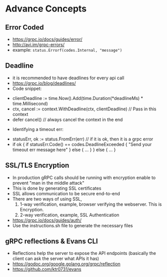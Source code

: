 # Advance Concepts
## Error Coded
- https://grpc.io/docs/guides/error/
- http://avi.im/grpc-errors/
- example: ```status.Errorf(codes.Internal, "message")```

## Deadline
- it is recommended to have deadlines for every api call
- https://grpc.io/blog/deadlines/
- Code snippet:
* clientDeadline := time.Now().Add(time.Duration(*deadlineMs) * time.Millisecond)
* ctx, cancel := context.WithDeadline(ctx, clientDeadline) // Pass in this context
* defer cancel() // always cancel the context in the end
- Identifying a timeout err: 
* statusErr, ok := status.FromErr(err) // if it is ok, then it is a grpc error
*   if ok {
      if statusErr.Code() == codes.DeadlineExceeded {
        "Send your timeout err message here"
      } else {
        ...
      }
    } else {
      ...
    }

## SSL/TLS Encryption
- In production gRPC calls should be running with encryption enable to prevent "man in the middle attack"
- This is done by generating SSL certificates
- SSL allows communication to be secure end-to-end
- There are two ways of using SSL, 
  1. 1-way verification, example, browser verifying the webserver. This is Encryption.
  2. 2-way verification, example, SSL Authentication 
- https://grpc.io/docs/guides/auth/
- Use the instructions.sh file to generate the necessary files

## gRPC reflections & Evans CLI
- Reflections help the server to expose the API endpoints (basically the client can ask the server what APIs it has)
- https://godoc.org/google.golang.org/grpc/reflection
- https://github.com/ktr0731/evans